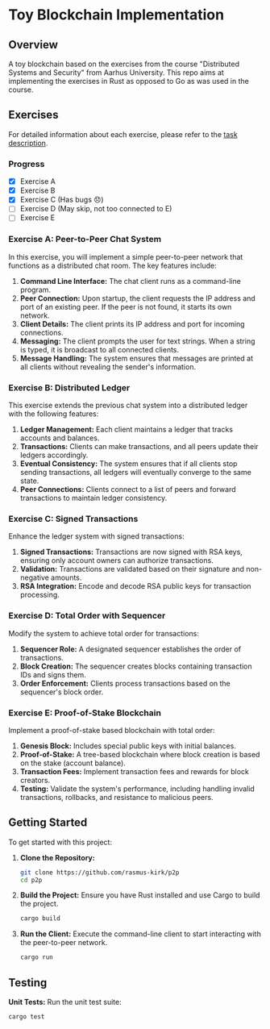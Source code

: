# Toy Blockchain Implementation

## Overview

A toy blockchain based on the exercises from the course "Distributed Systems
and Security" from Aarhus University. This repo aims at implementing the
exercises in Rust as opposed to Go as was used in the course.

## Exercises

For detailed information about each exercise, please refer to the [task
description](./task-description.md).

### Progress

- [x] Exercise A
- [x] Exercise B
- [x] Exercise C (Has bugs 😞)
- [ ] Exercise D (May skip, not too connected to E)
- [ ] Exercise E

### Exercise A: Peer-to-Peer Chat System

In this exercise, you will implement a simple peer-to-peer network that functions as a distributed chat room. The key features include:

1. **Command Line Interface:** The chat client runs as a command-line program.
2. **Peer Connection:** Upon startup, the client requests the IP address and port of an existing peer. If the peer is not found, it starts its own network.
3. **Client Details:** The client prints its IP address and port for incoming connections.
4. **Messaging:** The client prompts the user for text strings. When a string is typed, it is broadcast to all connected clients.
5. **Message Handling:** The system ensures that messages are printed at all clients without revealing the sender's information.

### Exercise B: Distributed Ledger

This exercise extends the previous chat system into a distributed ledger with the following features:

1. **Ledger Management:** Each client maintains a ledger that tracks accounts and balances.
2. **Transactions:** Clients can make transactions, and all peers update their ledgers accordingly.
3. **Eventual Consistency:** The system ensures that if all clients stop sending transactions, all ledgers will eventually converge to the same state.
4. **Peer Connections:** Clients connect to a list of peers and forward transactions to maintain ledger consistency.

### Exercise C: Signed Transactions

Enhance the ledger system with signed transactions:

1. **Signed Transactions:** Transactions are now signed with RSA keys, ensuring only account owners can authorize transactions.
2. **Validation:** Transactions are validated based on their signature and non-negative amounts.
3. **RSA Integration:** Encode and decode RSA public keys for transaction processing.

### Exercise D: Total Order with Sequencer

Modify the system to achieve total order for transactions:

1. **Sequencer Role:** A designated sequencer establishes the order of transactions.
2. **Block Creation:** The sequencer creates blocks containing transaction IDs and signs them.
3. **Order Enforcement:** Clients process transactions based on the sequencer's block order.

### Exercise E: Proof-of-Stake Blockchain

Implement a proof-of-stake based blockchain with total order:

1. **Genesis Block:** Includes special public keys with initial balances.
2. **Proof-of-Stake:** A tree-based blockchain where block creation is based on the stake (account balance).
3. **Transaction Fees:** Implement transaction fees and rewards for block creators.
4. **Testing:** Validate the system's performance, including handling invalid transactions, rollbacks, and resistance to malicious peers.

## Getting Started

To get started with this project:

1. **Clone the Repository:**
   ```bash
   git clone https://github.com/rasmus-kirk/p2p
   cd p2p
   ```

2. **Build the Project:**
   Ensure you have Rust installed and use Cargo to build the project.
   ```bash
   cargo build
   ```

3. **Run the Client:**
   Execute the command-line client to start interacting with the peer-to-peer network.
   ```bash
   cargo run
   ```

## Testing

**Unit Tests:** Run the unit test suite:

```bash
cargo test
```
